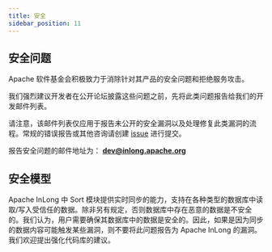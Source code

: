 ```yaml
---
title: 安全
sidebar_position: 11
---
```


## 安全问题

Apache 软件基金会积极致力于消除针对其产品的安全问题和拒绝服务攻击。

我们强烈建议开发者在公开论坛披露这些问题之前，先将此类问题报告给我们的开发邮件列表。

请注意，该邮件列表仅应用于报告未公开的安全漏洞以及处理修复此类漏洞的流程。常规的错误报告或其他咨询请创建 [issue](https://github.com/apache/inlong/issues) 进行提交。

报告安全问题的邮件地址为：
**dev@inlong.apache.org**

## 安全模型

Apache InLong 中 Sort 模块提供实时同步的能力，支持在各种类型的数据库中读取/写入受信任的数据。除非另有规定，否则数据库中存在恶意的数据是不安全的。我们认为，用户需要确保其数据库中的数据是安全的。因此，如果是因为同步的数据内容可能触发某些漏洞，则不要将此问题报告为 Apache InLong 的漏洞。我们欢迎提出强化代码库的建议。


